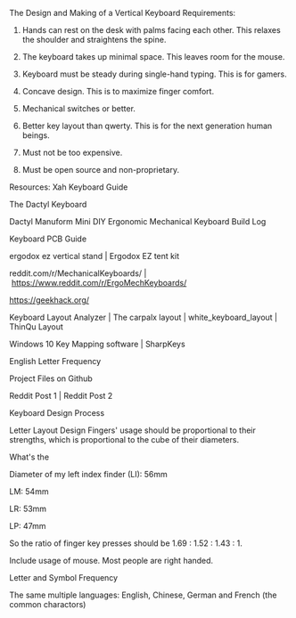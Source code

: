 The Design and Making of a Vertical Keyboard
Requirements:
1. Hands can rest on the desk with palms facing each other. This relaxes the shoulder and straightens the spine.

2. The keyboard takes up minimal space. This leaves room for the mouse.

3. Keyboard must be steady during single-hand typing. This is for gamers.

4. Concave design. This is to maximize finger comfort.

5. Mechanical switches or better.

6. Better key layout than qwerty. This is for the next generation human beings.

7. Must not be too expensive.

8. Must be open source and non-proprietary.

Resources:
Xah Keyboard Guide

The Dactyl Keyboard

Dactyl Manuform Mini DIY Ergonomic Mechanical Keyboard Build Log

Keyboard PCB Guide

ergodox ez vertical stand | Ergodox EZ tent kit

reddit.com/r/MechanicalKeyboards/ | https://www.reddit.com/r/ErgoMechKeyboards/

https://geekhack.org/

Keyboard Layout Analyzer | The carpalx layout | white_keyboard_layout | ThinQu Layout

Windows 10 Key Mapping software | SharpKeys

English Letter Frequency

Project Files on Github

Reddit Post 1 | Reddit Post 2

Keyboard Design Process



Letter Layout Design
Fingers' usage should be proportional to their strengths, which is proportional to the cube of their diameters.

What's the 

Diameter of my left index finder (LI): 56mm

LM: 54mm

LR: 53mm

LP: 47mm

So the ratio of finger key presses should be 1.69 : 1.52 : 1.43 : 1.

Include usage of mouse. Most people are right handed. 



Letter and Symbol Frequency

The same multiple languages: English, Chinese, German and French (the common charactors)

